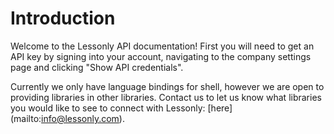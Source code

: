 
# Introduction

Welcome to the Lessonly API documentation! First you will need to get an API key by signing into your account, navigating to the company settings page and clicking "Show API credentials".

Currently we only have language bindings for shell, however we are open to providing libraries in other libraries.  Contact us to let us know what libraries you would like to see to connect with Lessonly:  [here] (mailto:info@lessonly.com).
